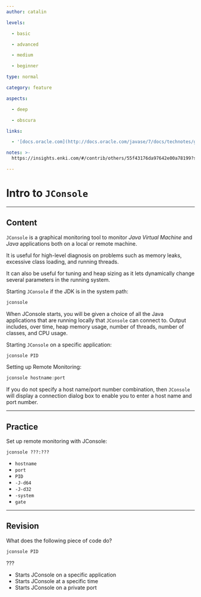 ```yaml
---
author: catalin

levels:

  - basic

  - advanced

  - medium

  - beginner

type: normal

category: feature

aspects:

  - deep

  - obscura

links:

  - '[docs.oracle.com](http://docs.oracle.com/javase/7/docs/technotes/guides/management/jconsole.html){website}'

notes: >-
  https://insights.enki.com/#/contrib/others/55f43176da97642e00a78199?search=khandelwalrinki

---
```


# Intro to `JConsole`

---
## Content

`JConsole` is a graphical monitoring tool to monitor *Java Virtual Machine* and *Java* applications both on a local or remote machine.

It is useful for high-level diagnosis on problems such as memory leaks, excessive class loading, and running threads.

It can also be useful for tuning and heap sizing as it lets dynamically change several parameters in the running system.

Starting `JConsole` if the JDK is in the system path:
```java
jconsole

```
When JConsole starts, you will be given a choice of all the Java applications that are running locally that `JConsole` can connect to.
Output includes, over time, heap memory usage, number of threads, number of classes, and CPU usage.

Starting `JConsole` on a specific application:
```java
jconsole PID
```

Setting up Remote Monitoring:
```java
jconsole hostname:port
```

If you do not specify a host name/port number combination, then `JConsole` will display a connection dialog box to enable you to enter a host name and port number.

---
## Practice

Set up remote monitoring with JConsole:
```
jconsole ???:???
```

* `hostname`
* `port`
* `PID`
* `-J-d64`
* `-J-d32`
* `-system`
* `gate`

---
## Revision

What does the following piece of code do?
```bash
jconsole PID
```
???

* Starts JConsole on a specific application
* Starts JConsole at a specific time
* Starts JConsole on a private port
